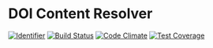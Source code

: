 # DOI Content Resolver

[![Identifier](https://img.shields.io/badge/doi-10.5438%2Ft1jg--hvhn.svg)](https://doi.org/10.5438/t1jg-hvhn)
[![Build Status](https://travis-ci.org/crosscite/content-negotiation.svg?branch=master)](https://travis-ci.org/crosscite/content-negotiation) [![Code Climate](https://codeclimate.com/github/crosscite/content-negotiation/badges/gpa.svg)](https://codeclimate.com/github/crosscite/content-negotiation) [![Test Coverage](https://codeclimate.com/github/crosscite/content-negotiation/badges/coverage.svg)](https://codeclimate.com/github/crosscite/content-negotiation/coverage)
